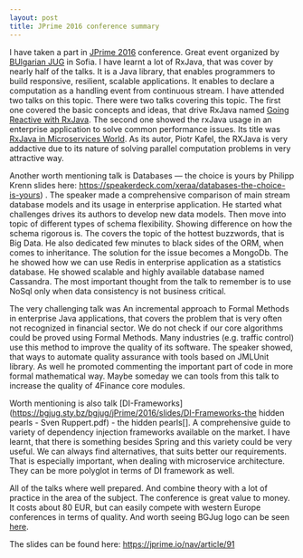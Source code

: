 ```yaml
---
layout: post
title: JPrime 2016 conference summary
---
```


I have taken a part in [JPrime 2016](https://jprime.io/ "jprime home page") conference. Great event organized by [BUlgarian JUG](https://jug.bg/en/) in Sofia. 
I have learnt a lot of RxJava, that was cover by nearly half of the talks. It is a Java library, that enables programmers to build responsive, resilient, scalable applications. It enables to declare a computation as a handling event from continuous stream. I have attended two talks on this topic.  There were two talks covering this topic. The first one covered the basic concepts and ideas, that drive RxJava named [Going Reactive with RxJava](https://speakerdeck.com/hcrnjak/going-reactive-with-rxjava-extended-at-jprime-sofia-2016). The second one showed the rxJava usage in an enterprise application to solve common performance issues. Its title was [RxJava in Microservices World](https://speakerdeck.com/pkafel/rxjava-in-microservices-world).  As its autor, Piotr Kafel, the RXJava is very addactive due to its nature of solving parallel computation problems in very attractive way.

Another worth mentioning talk is Databases — the choice is yours by Philipp Krenn slides here: https://speakerdeck.com/xeraa/databases-the-choice-is-yours) . The speaker made a comprehensive comparison of main stream database models and its usage in enterprise application. He started what challenges drives its authors to develop new data models. Then move into topic of different types of schema flexibility. Showing difference on how the schema rigorous is.  The covers the topic of the hottest buzzwords, that is Big Data. He also dedicated few minutes to black sides of the ORM, when comes to inheritance. The solution for the issue becomes a MongoDb. The he showed how we can use Redis in enterprise application as a statistics database. He showed scalable and highly available database named Cassandra. The most important thought from the talk to remember is to use NoSql only when data consistency is not business critical. 

The very challenging talk was An incremental approach to Formal Methods in enterprise Java applications, that covers the problem that is very often not recognized in financial sector. We do not check if our core algorithms could be proved using Formal Methods. Many industries (e.g. traffic control) use this method to improve the quality of its software. The speaker showed, that ways to automate quality assurance with tools based on JMLUnit library. As well he promoted commenting the important part of code in more formal mathematical way. Maybe someday we can tools from this talk to increase the quality of 4Finance core modules.

Worth mentioning is also talk [DI-Frameworks](https://bgjug.sty.bz/bgjug/jPrime/2016/slides/DI-Frameworks-the hidden pearls - Sven Ruppert.pdf) - the hidden pearls[]. A comprehensive guide to variety of dependency injection frameworks available on the market. I have learnt, that there is something besides Spring and this variety could be very useful. We can always find alternatives, that suits better our requirements. That is especially important, when dealing with microservice architecture. They can be more polyglot in terms of DI framework as well. 
 
All of the talks where well prepared. And combine theory with a lot of practice in the area of the subject. The conference is great value to money. It costs about 80 EUR, but can easily compete with western Europe conferences in terms of quality. And worth seeing  BGJug logo can be seen [here](https://jprime.io/images/bg-jug.png). 

The slides can be found here: https://jprime.io/nav/article/91
